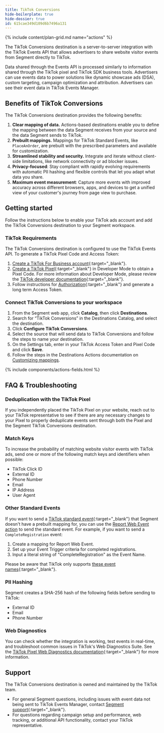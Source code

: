 ```yaml
---
title: TikTok Conversions
hide-boilerplate: true
hide-dossier: true
id: 615cae349d109d6b7496a131
---
```

{% include content/plan-grid.md name="actions" %}

The TikTok Conversions destination is a server-to-server integration with the TikTok Events API that allows advertisers to share website visitor events from Segment directly to TikTok.

Data shared through the Events API is processed similarly to information shared through the TikTok pixel and TikTok SDK business tools. Advertisers can use events data to power solutions like dynamic showcase ads (DSA), custom targeting, campaign optimization and attribution. Advertisers can see their event data in TikTok Events Manager.

## Benefits of TikTok Conversions
The TikTok Conversions destination provides the following benefits:

1. **Clear mapping of data.** Actions-based destinations enable you to define the mapping between the data Segment receives from your source and the data Segment sends to TikTok.
2. **Prebuilt mappings.** Mappings for TikTok Standard Events, like `PlaceAnOrder`, are prebuilt with the prescribed parameters and available for customization. 
3. **Streamlined stability and security.** Integrate and iterate without client-side limitations, like network connectivity or ad blocker issues.
4. **Privacy-focused**: Stay compliant with rapidly evolving requirements with automatic PII hashing and flexible controls that let you adapt what data you share.
5. **Maximum event measurement**: Capture more events with improved accuracy across different browsers, apps, and devices to get a unified view of your customer's journey from page view to purchase.

## Getting started

Follow the instructions below to enable your TikTok ads account and add the TikTok Conversions destination to your Segment workspace.

### TikTok Requirements

The TikTok Conversions destination is configured to use the TikTok Events API. To generate a TikTok Pixel Code and Access Token:

1. [Create a TikTok For Business account](https://ads.tiktok.com/marketing_api/docs?id=1702715936951297){:target="_blank"}.
2. [Create a TikTok Pixel](https://ads.tiktok.com/help/article?aid=10021){:target="_blank"} in Developer Mode to obtain a Pixel Code. For more information about Developer Mode, please review the [TikTok developer documentation](https://ads.tiktok.com/marketing_api/docs?rid=5ipocbxyw8v&id=1701890973258754){:target="_blank"}.
3. Follow instructions for [Authorization](https://ads.tiktok.com/marketing_api/docs?rid=959icq5stjr&id=1701890979375106){:target="_blank"} and generate a long term Access Token.

### Connect TikTok Conversions to your workspace

1. From the Segment web app, click **Catalog**, then click **Destinations**.
2. Search for “TikTok Conversions” in the Destinations Catalog, and select the destination.
3. Click **Configure TikTok Conversions**.
4. Select the source that will send data to TikTok Conversions and follow the steps to name your destination.
5. On the Settings tab, enter in your TikTok Access Token and Pixel Code and click **Save**.
6. Follow the steps in the Destinations Actions documentation on [Customizing mappings](/docs/connections/destinations/actions/#customizing-mappings).

{% include components/actions-fields.html %}

## FAQ & Troubleshooting

### Deduplication with the TikTok Pixel

If you independently placed the TikTok Pixel on your website, reach out to your TikTok representative to see if there are any necessary changes to your Pixel to properly deduplicate events sent through both the Pixel and the Segment TikTok Conversions destination.

### Match Keys

To increase the probability of matching website visitor events with TikTok ads, send one or more of the following match keys and identifiers when possible:
- TikTok Click ID
- External ID
- Phone Number
- Email
- IP Address
- User Agent

### Other Standard Events

If you want to send a [TikTok standard event](https://ads.tiktok.com/marketing_api/docs?id=1701890979375106){:target="_blank"} that Segment doesn't have a prebuilt mapping for, you can use the [Report Web Event action](/docs/connections/destinations/catalog/tiktok-conversions/#report-web-event) to send the standard event. For example, if you want to send a `CompleteRegistration` event:
1. Create a mapping for Report Web Event.
2. Set up your Event Trigger criteria for completed registrations.
3. Input a literal string of "CompleteRegistration" as the Event Name.

Please be aware that TikTok only supports [these event names](https://ads.tiktok.com/marketing_api/docs?id=1727541103358977){:target="_blank"}.

### PII Hashing

Segment creates a SHA-256 hash of the following fields before sending to TikTok:
- External ID
- Email
- Phone Number

### Web Diagnostics

You can check whether the integration is working, test events in real-time, and troubleshoot common issues in TikTok's Web Diagnostics Suite. See the [TikTok Pixel Web Diagnostics documentation](https://ads.tiktok.com/help/article?aid=10000360){:target="_blank"} for more information.

## Support

The TikTok Conversions destination is owned and maintained by the TikTok team.

- For general Segment questions, including issues with event data not being sent to TikTok Events Manager, contact [Segment support](https://segment.com/help/){:target="_blank"}.
- For questions regarding campaign setup and performance, web tracking, or additional API functionality, contact your TikTok representative.

